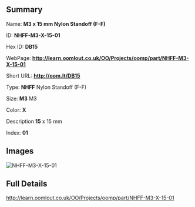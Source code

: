 

## Summary
 
Name: __M3 x 15 mm Nylon Standoff (F-F)__

ID: __NHFF-M3-X-15-01__

Hex ID: __DB15__

WebPage: __http://learn.oomlout.co.uk/OO/Projects/oomp/part/NHFF-M3-X-15-01__

Short URL: __http://oom.lt/DB15__


Type: __NHFF__ Nylon Standoff (F-F) 

Size: __M3__ M3 

Color: __X__  

Description __15__ x 15 mm 

Index: __01__


## Images
![NHFF-M3-X-15-01](http://oomlout.com/oomp-gen/parts/NHFF-M3-X-15-01/NHFF-M3-X-15-01_420.jpg)



## Full Details

 http://learn.oomlout.co.uk/OO/Projects/oomp/part/NHFF-M3-X-15-01














